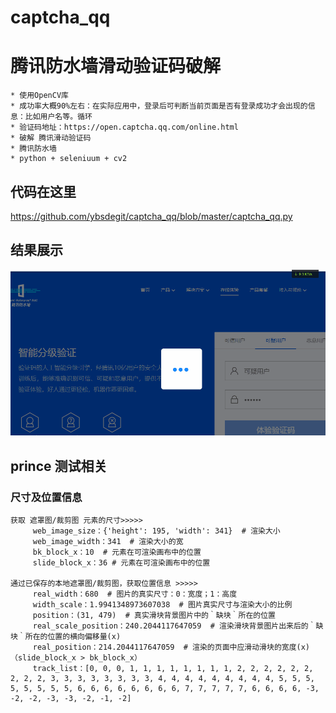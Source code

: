 # captcha_qq
# 腾讯防水墙滑动验证码破解
    * 使用OpenCV库
    * 成功率大概90%左右：在实际应用中，登录后可判断当前页面是否有登录成功才会出现的信息：比如用户名等。循环
    * 验证码地址：https://open.captcha.qq.com/online.html
    * 破解 腾讯滑动验证码
    * 腾讯防水墙
    * python + seleniuum + cv2

## 代码在这里

https://github.com/ybsdegit/captcha_qq/blob/master/captcha_qq.py
## 结果展示
![结果](./result/result.gif)


## prince 测试相关
### 尺寸及位置信息
```
获取 遮罩图/裁剪图 元素的尺寸>>>>>
	 web_image_size：{'height': 195, 'width': 341}  # 渲染大小
	 web_image_width：341  # 渲染大小的宽
	 bk_block_x：10  # 元素在可渲染画布中的位置
	 slide_block_x：36 # 元素在可渲染画布中的位置

通过已保存的本地遮罩图/裁剪图，获取位置信息 >>>>>
	 real_width：680  # 图片的真实尺寸：0：宽度；1：高度
	 width_scale：1.9941348973607038  # 图片真实尺寸与渲染大小的比例
	 position：(31, 479)  # 真实滑块背景图片中的｀缺块｀所在的位置  
	 real_scale_position：240.2044117647059  # 渲染滑块背景图片出来后的｀缺块｀所在的位置的横向偏移量(x)
	 real_position：214.2044117647059  # 渲染的页面中应滑动滑块的宽度(x)（slide_block_x > bk_block_x）
	 track_list：[0, 0, 0, 1, 1, 1, 1, 1, 1, 1, 1, 2, 2, 2, 2, 2, 2, 2, 2, 2, 3, 3, 3, 3, 3, 3, 3, 3, 4, 4, 4, 4, 4, 4, 4, 4, 4, 5, 5, 5, 5, 5, 5, 5, 5, 6, 6, 6, 6, 6, 6, 6, 6, 7, 7, 7, 7, 7, 6, 6, 6, 6, -3, -2, -2, -3, -3, -2, -1, -2]
```

